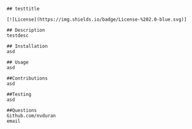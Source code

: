 
     ## testtitle

     [![License](https://img.shields.io/badge/License-%202.0-blue.svg)]

     ## Description
     testdesc

     ## Installation
     asd

     ## Usage
     asd

     ##Contributions
     asd

     ##Testing
     asd

     ##Questions
     Github.com/nvduran
     email
